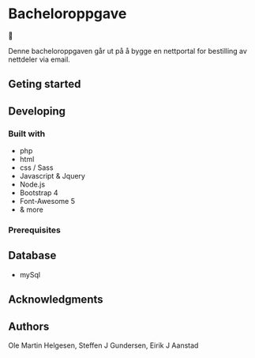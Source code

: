 # Bacheloroppgave
:poop:

Denne bacheloroppgaven går ut på å bygge en nettportal for bestilling av nettdeler via email.

## Geting started

## Developing
### Built with
* php
* html
* css / Sass
* Javascript & Jquery
* Node.js
* Bootstrap 4
* Font-Awesome 5
*  & more

### Prerequisites

## Database
* mySql
## Acknowledgments

## Authors
Ole Martin Helgesen,
Steffen J Gundersen,
Eirik J Aanstad
